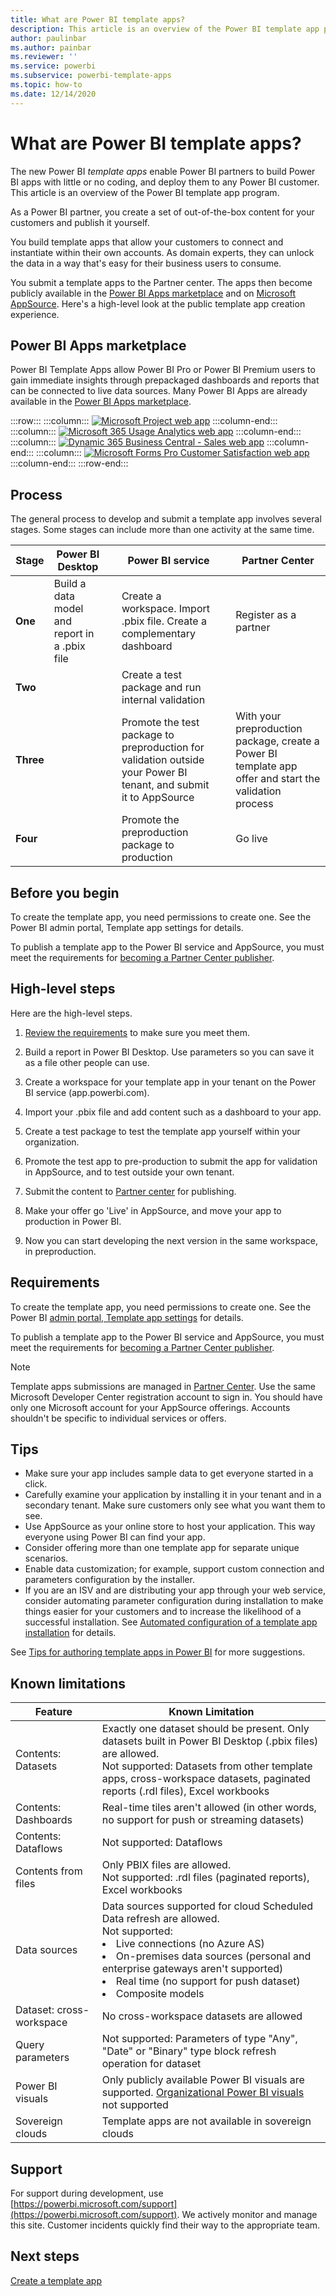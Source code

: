 ```yaml
---
title: What are Power BI template apps?
description: This article is an overview of the Power BI template app program. Learn how to build Power BI apps with little or no coding, and deploy them to any Power BI customer.  
author: paulinbar
ms.author: painbar
ms.reviewer: ''
ms.service: powerbi
ms.subservice: powerbi-template-apps
ms.topic: how-to
ms.date: 12/14/2020
---
```


# What are Power BI template apps?

The new Power BI *template apps* enable Power BI partners to build Power BI apps with little or no coding, and deploy them to any Power BI customer.  This article is an overview of the Power BI template app program.

As a Power BI partner, you create a set of out-of-the-box content for your customers and publish it yourself.  

You build template apps that allow your customers to connect and instantiate within their own accounts. As domain experts, they can unlock the data in a way that's easy for their business users to consume.  

You submit a template apps to the Partner center. The apps then become publicly available in the [Power BI Apps marketplace](https://app.powerbi.com/getdata/services) and on [Microsoft AppSource](https://appsource.microsoft.com/?product=power-bi). Here's a high-level look at the public template app creation experience.

## Power BI Apps marketplace

Power BI Template Apps allow Power BI Pro or Power BI Premium users to gain immediate insights through prepackaged dashboards and reports that can be connected to live data sources. Many Power BI Apps are already available in the [Power BI Apps marketplace](https://app.powerbi.com/getdata/services).

:::row:::
    :::column:::
        [![Microsoft Project web app](./media/service-template-apps-overview/project-web.png)](https://app.powerbi.com/groups/me/getapps/services/pbi_msprojectonline.pbi-microsoftprojectwebapp)
    :::column-end:::
    :::column:::
        [![Microsoft 365 Usage Analytics web app](./media/service-template-apps-overview/microsoft365-usage-analytics.png)](https://app.powerbi.com/groups/me/getapps/services/cia_microsoft365.microsoft-365-usage-analytics)
    :::column-end:::
    :::column:::
        [![Dynamic 365 Business Central - Sales web app](./media/service-template-apps-overview/dynamics-sales.png)](https://app.powerbi.com/groups/me/getapps/services/microsoftdynsmb.businesscentral_sales)
    :::column-end:::
    :::column:::
        [![Microsoft Forms Pro Customer Satisfaction web app](./media/service-template-apps-overview/forms-pro.png)](https://app.powerbi.com/groups/me/getapps/services/msfp.formsprocustomersatisfaction)
    :::column-end:::
:::row-end:::

## Process
The general process to develop and submit a template app involves several stages. Some stages can include more than one activity at the same time.


| Stage | Power BI Desktop |  |Power BI service  |  |Partner Center  |
|---|--------|--|---------|---------|---------|
| **One** | Build a data model and report in a .pbix file |  | Create a workspace. Import .pbix file. Create a complementary dashboard  |  | Register as a partner |
| **Two** |  |  | Create a test package and run internal validation        |  | |
| **Three** | |  | Promote the test package to preproduction for validation outside your Power BI tenant, and submit it to AppSource  |  | With your preproduction package, create a Power BI template app offer and start the validation process |
| **Four** | |  | Promote the preproduction package to production |  | Go live |

## Before you begin

To create the template app, you need permissions to create one. See the Power BI admin portal, Template app settings for details. 

To publish a template app to the Power BI service and AppSource, you must meet the requirements for [becoming a Partner Center publisher](/azure/marketplace/become-publisher).
 
## High-level steps

Here are the high-level steps. 

1. [Review the requirements](#requirements) to make sure you meet them. 

2. Build a report in Power BI Desktop. Use parameters so you can save it as a file other people can use. 

3. Create a workspace for your template app in your tenant on the Power BI service (app.powerbi.com). 

4. Import your .pbix file and add content such as a dashboard to your app. 

5. Create a test package to test the template app yourself within your organization. 

6. Promote the test app to pre-production to submit the app for validation in AppSource, and to test outside your own tenant. 

7. Submit the content to [Partner center](/azure/marketplace/partner-center-portal/create-power-bi-app-offer) for publishing. 

8. Make your offer go 'Live' in AppSource, and move your app to production in Power BI.

9. Now you can start developing the next version in the same workspace, in preproduction. 

## Requirements

To create the template app, you need permissions to create one. See the Power BI [admin portal, Template app settings](../admin/service-admin-portal.md#template-apps-settings) for details.

To publish a template app to the Power BI service and AppSource, you must meet the requirements for [becoming a Partner Center publisher](/azure/marketplace/become-publisher).
 > [!NOTE] 
 > Template apps submissions are managed in [Partner Center](/azure/marketplace/partner-center-portal/create-power-bi-app-offer). Use the same Microsoft Developer Center registration account to sign in. You should have only one Microsoft account for your AppSource offerings. Accounts shouldn't be specific to individual services or offers.

## Tips 

- Make sure your app includes sample data to get everyone started in a click. 
- Carefully examine your application by installing it in your tenant and in a secondary tenant. Make sure customers only see what you want them to see. 
- Use AppSource as your online store to host your application. This way everyone using Power BI can find your app. 
- Consider offering more than one template app for separate unique scenarios. 
- Enable data customization; for example, support custom connection and parameters configuration by the installer.
- If you are an ISV and are distributing your app through your web service, consider automating parameter configuration during installation to make things easier for your customers and to increase the likelihood of a successful installation. See [Automated configuration of a template app installation](../developer/template-apps/template-apps-auto-install.md) for details.

See [Tips for authoring template apps in Power BI](service-template-apps-tips.md) for more suggestions.

## Known limitations

| Feature | Known Limitation |
|---------|---------|
|Contents:  Datasets   | Exactly one dataset should be present. Only datasets built in Power BI Desktop (.pbix files) are allowed. <br>Not supported: Datasets from other template apps, cross-workspace datasets, paginated reports (.rdl files), Excel workbooks |
|Contents: Dashboards | Real-time tiles aren't allowed (in other words, no support for push or streaming datasets) |
|Contents: Dataflows | Not supported: Dataflows |
|Contents from files | Only PBIX files are allowed. <br>Not supported: .rdl files (paginated reports), Excel workbooks   |
| Data sources | Data sources supported for cloud Scheduled Data refresh are allowed. <br>Not supported: <li>Live connections (no Azure AS)</li> <li>On-premises data sources (personal and enterprise gateways aren't supported)</li> <li>Real time (no support for push dataset)</li> <li>Composite models</li></ul> |
| Dataset: cross-workspace | No cross-workspace datasets are allowed  |
| Query parameters | Not supported: Parameters of type "Any", "Date" or "Binary" type block refresh operation for dataset |
| Power BI visuals | Only publicly available Power BI visuals are supported. [Organizational Power BI visuals](../developer/visuals/power-bi-custom-visuals-organization.md) not supported |
| Sovereign clouds | Template apps are not available in sovereign clouds |

## Support
For support during development, use [https://powerbi.microsoft.com/support](https://powerbi.microsoft.com/support). We actively monitor and manage this site. Customer incidents quickly find their way to the appropriate team.

## Next steps

[Create a template app](service-template-apps-create.md)